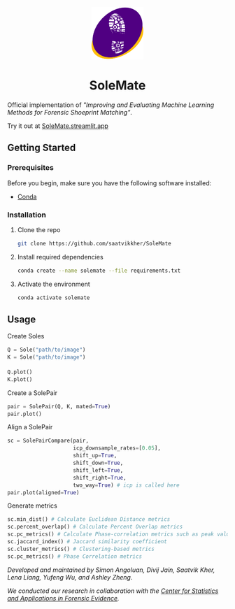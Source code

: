 <!-- PROJECT LOGO -->
<div align="center">
  <a href="https://github.com/saatvikkher/SoleMate/blob/main/logo.png">
    <img src="static/logo.png" alt="Logo" width="120" height="120">
  </a>
  <h1 align="center">SoleMate</h1>
</div>

Official implementation of *"Improving and Evaluating Machine Learning Methods for Forensic Shoeprint Matching"*.

Try it out at [SoleMate.streamlit.app](https://solemate.streamlit.app/)

<!-- 
### Deliverables
- Extract edges from a shoeprint
- Novel Iterative Closest Point (ICP) implementation for improved alignment
- Calculate Similarity Metrics to assess alignment
 -->
 
## Getting Started

### Prerequisites

Before you begin, make sure you have the following software installed:

- [Conda](https://docs.conda.io/projects/conda/en/latest/user-guide/install/index.html)

### Installation

1. Clone the repo
   ```sh
   git clone https://github.com/saatvikkher/SoleMate
   ```
2. Install required dependencies
   ```sh
   conda create --name solemate --file requirements.txt
   ```
3. Activate the environment
   ```sh
   conda activate solemate
   ```
## Usage

Create Soles
```python
Q = Sole("path/to/image")
K = Sole("path/to/image")

Q.plot()
K.plot()
```
Create a SolePair
```python
pair = SolePair(Q, K, mated=True)
pair.plot()
```

Align a SolePair
```python
sc = SolePairCompare(pair, 
                     icp_downsample_rates=[0.05],
                     shift_up=True,
                     shift_down=True,
                     shift_left=True,
                     shift_right=True,
                     two_way=True) # icp is called here
pair.plot(aligned=True)
```
Generate metrics
```python
sc.min_dist() # Calculate Euclidean Distance metrics
sc.percent_overlap() # Calculate Percent Overlap metrics
sc.pc_metrics() # Calculate Phase-correlation metrics such as peak value, MSE, correlation coefficient
sc.jaccard_index() # Jaccard similarity coefficient
sc.cluster_metrics() # Clustering-based metrics
sc.pc_metrics() # Phase Correlation metrics
```


*Developed and maintained by Simon Angoluan, Divij Jain, Saatvik Kher, Lena Liang, Yufeng Wu, and Ashley Zheng.*

*We conducted our research in collaboration with the [Center for Statistics and Applications in Forensic Evidence](https://forensicstats.org/).*
